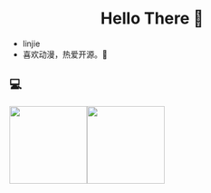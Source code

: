 <h1 align="center"> Hello There 👋 </h1>


* linjie
* 喜欢动漫，热爱开源。🤔

  


## :computer:

<img align="" height="137px" src="https://github-readme-stats.vercel.app/api?username=ash-ali&show_icons=true_color=fff&icon_color=0000FF&text_color=000000&bg_color=ffffff" /><img align="" height="137px" src="https://github-readme-stats.vercel.app/api/top-langs/?username=ash-ali&hide_title=true&hide_border=true&layout=compact&bg_color=0,73FA79,73FDFF,D783FF&theme=graywhite&locale=cn" />
